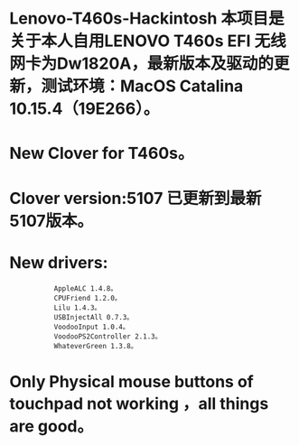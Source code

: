 # Lenovo-T460s-Hackintosh  本项目是关于本人自用LENOVO T460s EFI 无线网卡为Dw1820A，最新版本及驱动的更新，测试环境：MacOS Catalina 10.15.4（19E266）。
# New Clover for T460s。
# Clover version:5107 已更新到最新5107版本。
# New drivers:   
               AppleALC 1.4.8。  
               CPUFriend 1.2.0。   
               Lilu 1.4.3。  
               USBInjectAll 0.7.3。  
               VoodooInput 1.0.4。  
               VoodooPS2Controller 2.1.3。 
               WhateverGreen 1.3.8。
# Only Physical mouse buttons of touchpad not working ，all things are good。
